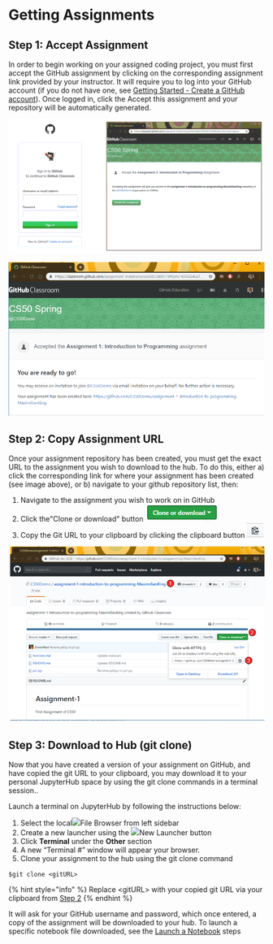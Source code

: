 # Getting Assignments

## Step 1: Accept Assignment

In order to begin working on your assigned coding project, you must first accept the GitHub assignment by clicking on the corresponding assignment link provided by your instructor. It will require you to log into your GitHub account \(if you do not have one, see [Getting Started - Create a GitHub account](overview.md#step-0-create-a-github-account)\). Once logged in, click the Accept this assignment and your repository will be automatically generated.

![](../.gitbook/assets/acceptassignment.gif)



![](../.gitbook/assets/image%20%2810%29.png)

## Step 2: Copy Assignment URL

Once your assignment repository has been created, you must get the exact URL to the assignment you wish to download to the hub. To do this, either a\) click the corresponding link for where your assignment has been created \(see image above\), or b\) navigate to your github repository list, then:

1. Navigate to the assignment you wish to work on in GitHub
2. Click the"Clone or download" button ![](../.gitbook/assets/image%20%2816%29.png)
3. Copy the Git URL to your clipboard by clicking the clipboard button ![](../.gitbook/assets/image%20%289%29.png) 

![Following these steps will copy the URL to your clipboard](../.gitbook/assets/cloneurl.png)

## Step 3: Download to Hub \(git clone\)

Now that you have created a version of your assignment on GitHub, and have copied the git URL to your clipboard, you may download it to your personal JupyterHub space by using the git clone commands in a terminal session.. 

Launch a terminal on JupyterHub by following the instructions below:

1. Select the local![](https://firebasestorage.googleapis.com/v0/b/gitbook-28427.appspot.com/o/assets%2F-LLCCXzhzhO5fUT5UTHC%2F-LMmBQGJ7BT7b2AWahYH%2F-LMlxyNgzr5hNq7NVLZt%2FScreenshot%20from%202018-09-19%2009-14-01.png?alt=media&token=fe7682b4-5b85-4043-bfca-360ffd79dea8)File Browser from left sidebar
2. Create a new launcher using the ![](https://firebasestorage.googleapis.com/v0/b/gitbook-28427.appspot.com/o/assets%2F-LLCCXzhzhO5fUT5UTHC%2F-LMnMc81jihkXNmOWoVK%2F-LMnMdrGWVaRcDlycwXr%2FScreenshot%20from%202018-09-19%2015-46-05.png?alt=media&token=ce6cda07-111d-4da1-a23e-4f84f72b82c6)New Launcher button
3. Click **Terminal** under the **Other** section
4. A new “Terminal \#” window will appear your browser.
5. Clone your assignment to the hub using the git clone command

```
$git clone <gitURL>
```

{% hint style="info" %}
 Replace &lt;gitURL&gt; with your copied git URL via your clipboard from [Step 2](getting-assignments.md#step-2-copy-assignment-url)
{% endhint %}

It will ask for your GitHub username and password, which once entered, a copy of the assignment will be downloaded to your hub. To launch a specific notebook file downloaded, see the [Launch a Notebook](../getting-started/launch-an-existing-notebook.md#opening-an-existing-notebook-on-your-hub) steps

